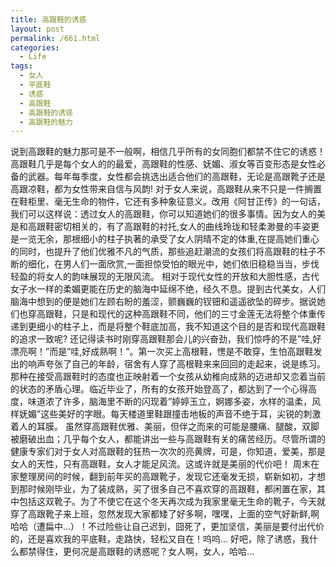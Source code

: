 ```yaml
---
title: 高跟鞋的诱惑
layout: post
permalink: /661.html
categories:
  - Life
tags:
  - 女人
  - 平底鞋
  - 诱惑
  - 高跟鞋
  - 高跟鞋的诱惑
  - 高跟鞋的魅力
---
```

 说到高跟鞋的魅力那可是不一般啊，相信几乎所有的女同胞们都禁不住它的诱惑！ 高跟鞋几乎是每个女人的的最爱，高跟鞋的性感、妩媚、淑女等百变形态是女性必备的武器。每年每季度，女性都会挑选出适合他们的高跟鞋，无论是高跟靴子还是高跟凉鞋，都为女性带来自信与风韵! 对于女人来说，高跟鞋从来不只是一件搁置在鞋柜里、毫无生命的物件，它还有多种象征意义。改用《阿甘正传》的一句话，我们可以这样说：透过女人的高跟鞋，你可以知道她们的很多事情。因为女人的美是和高跟鞋密切相关的，有了高跟鞋的衬托,女人的曲线玲珑和轻柔渺曼的丰姿更是一览无余，那根细小的柱子执著的承受了女人阴晴不定的体重,在提高她们重心的同时，也提升了他们优雅不凡的气质，那些追赶潮流的女孩们将高跟鞋的柱子不断的细化，在男人们一面欣赏,一面担惊受怕的眼光中，她们依旧稳稳当当，步伐轻盈的将女人的韵味展现的无限风流。 相对于现代女性的开放和大胆性感，古代女子水一样的柔媚更能在历史的脑海中延绵不绝，经久不息。提到古代美女，人们脑海中想到的便是她们左顾右盼的羞涩，颤巍巍的钗钿和遥遥欲坠的碎步。据说她们也穿高跟鞋，只是和现代的这种高跟鞋不同，他们的三寸金莲无法将整个体重传递到更细小的柱子上，而是将整个鞋底加高，我不知道这个目的是否和现代高跟鞋的追求一致呢? 还记得读书时刚穿高跟鞋那会儿的兴奋劲，我们惊呼的不是&#8221;哇,好漂亮啊！&#8221;而是&#8221;哇,好成熟啊！&#8221;。第一次买上高根鞋，愣是不敢穿，生怕高跟鞋发出的响声夸张了自己的年龄，宿舍有人穿了高根鞋来来回回的走起来，说是练习。那种在接受高跟鞋时的态度也正映射着一个女孩从幼稚向成熟的迈进却又恋着当前的状态的矛盾心理。临近毕业了，所有的女孩开始登高了，都达到了一个心得高度，味道浓了许多，脑海里不断的闪现着&#8221;婷婷玉立，婀娜多姿，水样的温柔，风样妩媚&#8221;这些美好的字眼。每天楼道里鞋跟撞击地板的声音不绝于耳，尖锐的刺激着人的耳膜。 虽然穿高跟鞋优雅、美丽，但伴之而来的可能是腰痛、腿酸，双脚被磨破出血；几乎每个女人，都能讲出一些与高跟鞋有关的痛苦经历。尽管所谓的健康专家们对于女人对高跟鞋的狂热一次次的亮黄牌，可是，你知道，爱美，那是女人的天性，只有高跟鞋，女人才能足风流。这或许就是美丽的代价吧！ 周末在家整理房间的时候，翻到前年买的高跟靴子，发现它还毫发无损，崭新如初，才想到那时候刚毕业，为了装成熟，买了很多自己不喜欢穿的高跟鞋，都闲置在家，其中包括这双靴子。为了不使它在这个冬天再次成为我家里毫无生命的靴子，今天就穿了高跟靴子来上班，忽然发现大家都矮了好多啊，嘿嘿，上面的空气好新鲜,啊哈哈（遭扁中&#8230;）！不过险些让自己迟到，囧死了，更加坚信，美丽是要付出代价的，还是喜欢我的平底鞋，走路快，轻松又自在！呜呜&#8230; 好吧，除了诱惑，我什么都禁得住，更何况是高跟鞋的诱惑呢？女人啊，女人，哈哈&#8230;